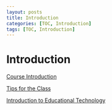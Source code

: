 ```yaml
---
layout: posts
title: Introduction
categories: [TOC, Introduction]
tags: [TOC, Introduction]
---
```

# Introduction

[Course Introduction](./Introduction_CourseIntro.md)

[Tips for the Class](./Introduction_Tips.md)

[Introduction to Educational Technology](./Introduction_IntroEdTech.md)

